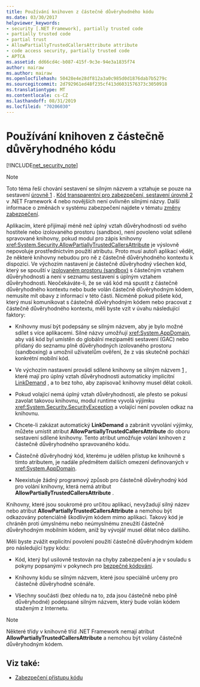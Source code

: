 ```yaml
---
title: Používání knihoven z částečně důvěryhodného kódu
ms.date: 03/30/2017
helpviewer_keywords:
- security [.NET Framework], partially trusted code
- partially trusted code
- partial trust
- AllowPartiallyTrustedCallersAttribute attribute
- code access security, partially trusted code
- APTCA
ms.assetid: dd66cd4c-b087-415f-9c3e-94e3a1835f74
author: mairaw
ms.author: mairaw
ms.openlocfilehash: 50428e4e28df812a3a0c985d0d1876dab7b5279c
ms.sourcegitcommit: 2d792961ed48f235cf413d6031576373c3050918
ms.translationtype: MT
ms.contentlocale: cs-CZ
ms.lasthandoff: 08/31/2019
ms.locfileid: "70206030"
---
```

# <a name="using-libraries-from-partially-trusted-code"></a>Používání knihoven z částečně důvěryhodného kódu
[!INCLUDE[net_security_note](../../../includes/net-security-note-md.md)]  
  
> [!NOTE]
> Toto téma řeší chování sestavení se silným názvem a vztahuje se pouze na sestavení [úrovně 1](security-transparent-code-level-1.md) . [Kód transparentní pro zabezpečení, sestavení úrovně 2](security-transparent-code-level-2.md) v .NET Framework 4 nebo novějších není ovlivněn silnými názvy. Další informace o změnách v systému zabezpečení najdete v tématu [změny zabezpečení](../security/security-changes.md).  
  
 Aplikacím, které přijímají méně než úplný vztah důvěryhodnosti od svého hostitele nebo izolovaného prostoru (sandbox), není povoleno volat sdílené spravované knihovny, pokud modul pro zápis knihovny <xref:System.Security.AllowPartiallyTrustedCallersAttribute> je výslovně nepovoluje prostřednictvím použití atributu. Proto musí autoři aplikací vědět, že některé knihovny nebudou pro ně z částečně důvěryhodného kontextu k dispozici. Ve výchozím nastavení je částečně důvěryhodný všechen kód, který se spouští v [izolovaném prostoru (sandbox)](how-to-run-partially-trusted-code-in-a-sandbox.md) s částečným vztahem důvěryhodnosti a není v seznamu sestavení s úplným vztahem důvěryhodnosti. Neočekáváte-li, že se váš kód má spustit z částečně důvěryhodného kontextu nebo bude volán částečně důvěryhodným kódem, nemusíte mít obavy z informací v této části. Nicméně pokud píšete kód, který musí komunikovat s částečně důvěryhodným kódem nebo pracovat z částečně důvěryhodného kontextu, měli byste vzít v úvahu následující faktory:  
  
- Knihovny musí být podepsány se silným názvem, aby je bylo možné sdílet s více aplikacemi. Silné názvy umožňují <xref:System.AppDomain>, aby váš kód byl umístěn do globální mezipaměti sestavení (GAC) nebo přidaný do seznamu plně důvěryhodných izolovaného prostoru (sandboxing) a umožnil uživatelům ověření, že z vás skutečně pochází konkrétní mobilní kód.  
  
- Ve výchozím nastavení provádí sdílené knihovny se silným názvem [1](security-transparent-code-level-1.md) , které mají pro úplný vztah důvěryhodnosti automaticky implicitní [LinkDemand](link-demands.md) , a to bez toho, aby zapisovač knihovny musel dělat cokoli.  
  
- Pokud volající nemá úplný vztah důvěryhodnosti, ale přesto se pokusí zavolat takovou knihovnu, modul runtime vyvolá výjimku <xref:System.Security.SecurityException> a volající není povolen odkaz na knihovnu.  
  
- Chcete-li zakázat automatický **LinkDemand** a zabránit vyvolání výjimky, můžete umístit atribut **AllowPartiallyTrustedCallersAttribute** do oboru sestavení sdílené knihovny. Tento atribut umožňuje volání knihoven z částečně důvěryhodného spravovaného kódu.  
  
- Částečně důvěryhodný kód, kterému je udělen přístup ke knihovně s tímto atributem, je nadále předmětem dalších omezení definovaných v <xref:System.AppDomain>.  
  
- Neexistuje žádný programový způsob pro částečně důvěryhodný kód pro volání knihovny, která nemá atribut **AllowPartiallyTrustedCallersAttribute** .  
  
 Knihovny, které jsou soukromé pro určitou aplikaci, nevyžadují silný název nebo atribut **AllowPartiallyTrustedCallersAttribute** a nemohou být odkazovány potenciálně škodlivým kódem mimo aplikaci. Takový kód je chráněn proti úmyslnému nebo neúmyslnému zneužití částečně důvěryhodným mobilním kódem, aniž by vývojář musel dělat něco dalšího.  
  
 Měli byste zvážit explicitní povolení použití částečně důvěryhodným kódem pro následující typy kódu:  
  
- Kód, který byl usilovně testován na chyby zabezpečení a je v souladu s pokyny popsanými v pokynech pro [bezpečné kódování](../../standard/security/secure-coding-guidelines.md).  
  
- Knihovny kódu se silným názvem, které jsou speciálně určeny pro částečně důvěryhodné scénáře.  
  
- Všechny součásti (bez ohledu na to, zda jsou částečně nebo plně důvěryhodné) podepsané silným názvem, který bude volán kódem staženým z Internetu.  
  
> [!NOTE]
> Některé třídy v knihovně tříd .NET Framework nemají atribut **AllowPartiallyTrustedCallersAttribute** a nemohou být volány částečně důvěryhodným kódem.  
  
## <a name="see-also"></a>Viz také:

- [Zabezpečení přístupu kódu](code-access-security.md)
